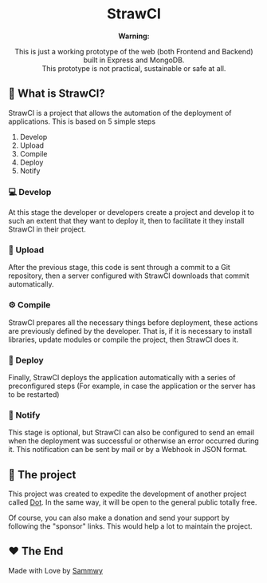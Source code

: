 <div align="center">
  <h1>StrawCI</h1>
  <b>Warning:</b>
  <p>This is just a working prototype of the web (both Frontend and Backend) built in Express and MongoDB.<br/>This prototype is not practical, sustainable or safe at all.<p>
</div>

## 🤖 What is StrawCI?
StrawCI is a project that allows the automation of the deployment of applications. This is based on 5 simple steps
1. Develop
2. Upload
3. Compile
4. Deploy
5. Notify

### 💻 Develop
At this stage the developer or developers create a project and develop it to such an extent that they want to deploy it, then to facilitate it they install StrawCI in their project.

### 📁 Upload
After the previous stage, this code is sent through a commit to a Git repository, then a server configured with StrawCI downloads that commit automatically.

### ⚙️ Compile
StrawCI prepares all the necessary things before deployment, these actions are previously defined by the developer. That is, if it is necessary to install libraries, update modules or compile the project, then StrawCI does it.

### 🚀 Deploy
Finally, StrawCI deploys the application automatically with a series of preconfigured steps (For example, in case the application or the server has to be restarted)

### 🔔 Notify
This stage is optional, but StrawCI can also be configured to send an email when the deployment was successful or otherwise an error occurred during it. This notification can be sent by mail or by a Webhook in JSON format.

## 📝 The project
This project was created to expedite the development of another project called <a href="https://github.com/dotmsn/">Dot</a>. In the same way, it will be open to the general public totally free.

Of course, you can also make a donation and send your support by following the "sponsor" links. This would help a lot to maintain the project.

## ❤️ The End
Made with Love by [Sammwy](https://twitter.com/sammwy)
